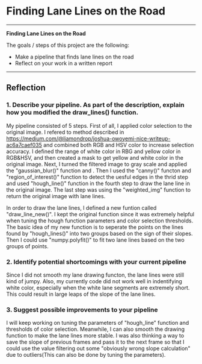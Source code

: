 # **Finding Lane Lines on the Road** 

---

**Finding Lane Lines on the Road**

The goals / steps of this project are the following:
* Make a pipeline that finds lane lines on the road
* Reflect on your work in a written report


---

## Reflection

### 1. Describe your pipeline. As part of the description, explain how you modified the draw_lines() function.

My pipeline consisted of 5 steps. First of all, I applied color selection to the original image. I refered to method described in https://medium.com/@liamondrop/joshua-owoyemi-nice-writeup-ac6a7caef035 and combined both RGB and HSV color to increase selection accuracy. I defined the range of white color in RBG and yellow color in RGB&HSV, and then created a mask to get yellow and white color in the original image. Next, I turned the filtered image to gray scale and applied the "gaussian_blur()" function and . Then I used the "canny()" functon and "region_of_interest()" function to detect the uesful edges in the thrid step and used "hough_line()" function in the fourth step to draw the lane line in the original image. The last step was using the "weighted_img" function to return the original image with lane lines.

In order to draw the lane lines, I defined a new funtion called "draw_line_new()". I kept the original function since it was extremely helpful when tuning the hough function parameters and color selection thresholds. The basic idea of my new function is to seperate the points on the lines found by "hough_lines()" into two groups based on the sign of their slopes. Then I could use "numpy.polyfit()" to fit two lane lines based on the two groups of points. 


### 2. Identify potential shortcomings with your current pipeline


Since I did not smooth my lane drawing functon, the lane lines were still kind of jumpy. Also, my currently code did not work well in indentifying white color, especially when the white lane segments are extremely short. This could result in large leaps of the slope of the lane lines.


### 3. Suggest possible improvements to your pipeline

I will keep working on tuning the parameters of "hough_line" function and thresholds of color selection. Meanwhile, I can also smooth the drawing function to make the lane lines more stable. I was also thinking a way to save the slope of previous frames and pass it to the next frame so that I could use the value filtering out some "obviously wrong slope calculation" due to outliers(This can also be done by tuning the parameters).

